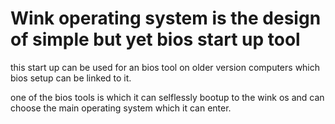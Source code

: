 # Wink operating system is the design of simple but yet bios start up tool
this start up can be used for an bios tool on older version computers which bios setup can be linked to it.

one of the bios tools is which it can selflessly bootup to the wink os and can choose the main operating system which it can enter.
